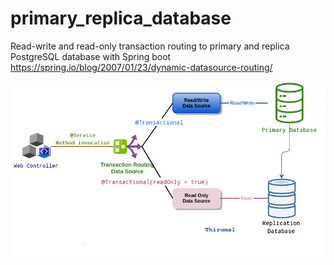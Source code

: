 # primary_replica_database
Read-write and read-only transaction routing to primary and replica PostgreSQL database with Spring boot
https://spring.io/blog/2007/01/23/dynamic-datasource-routing/

![Brainstrom](primary_replica_transaction.png)
